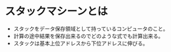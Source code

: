 # スタックマシーンとは
* スタックをデータ保存領域として持っているコンピュータのこと。
* 計算の途中結果を保存出来るのでどのような式でも計算出来る。
* スタックは基本上位アドレスから下位アドレスに伸びる。
